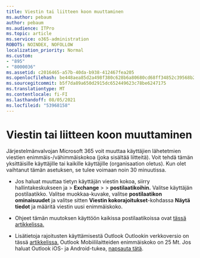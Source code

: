 ```yaml
---
title: Viestin tai liitteen koon muuttaminen
ms.author: pebaum
author: pebaum
ms.audience: ITPro
ms.topic: article
ms.service: o365-administration
ROBOTS: NOINDEX, NOFOLLOW
localization_priority: Normal
ms.custom:
- "895"
- "8000036"
ms.assetid: c2016465-a57b-40da-b938-412467fea205
ms.openlocfilehash: be448aea85d2a498f380c628b6a80680cd68ff34852c39568b227ede3f1c2c24
ms.sourcegitcommit: b5f7da89a650d2915dc652449623c78be6247175
ms.translationtype: MT
ms.contentlocale: fi-FI
ms.lasthandoff: 08/05/2021
ms.locfileid: "53968158"
---
```

# <a name="changing-message-or-attachment-size"></a>Viestin tai liitteen koon muuttaminen

Järjestelmänvalvojan Microsoft 365 voit muuttaa käyttäjien lähetetmien viestien enimmäis-/vähimmäiskokoa (joka sisältää liitteitä). Voit tehdä tämän yksittäisille käyttäjille tai kaikille käyttäjille (organisaation oletus). Kun olet vaihtanut tämän asetuksen, se tulee voimaan noin 30 minuutissa.
  
- Jos haluat muuttaa tietyn käyttäjän viestin  kokoa, siirry hallintakeskukseen ja \> **Exchange** \>  \> **postilaatikoihin.** Valitse käyttäjän postilaatikko. Valitse muokkaa-kuvake, valitse **postilaatikon ominaisuudet** ja valitse sitten **Viestin kokorajoitukset**-kohdassa **Näytä tiedot** ja määritä viestin uusi enimmäiskoko.

- Ohjeet tämän muutoksen käyttöön kaikissa postilaatikoissa ovat [tässä artikkelissa.](https://www.microsoft.com/microsoft-365/blog/2015/04/15/office-365-now-supports-larger-email-messages-up-to-150-mb/)

- Lisätietoja rajoitusten käyttämisestä Outlook Outlookin verkkoversio on tässä [artikkelissa.](https://technet.microsoft.com/library/exchange-online-limits.aspx#MessageLimits) Outlook Mobiililaitteiden enimmäiskoko on 25 Mt. Jos haluat Outlook iOS- ja Android-tukea, [napsauta tätä](https://support.office.com/article/Get-in-app-help-for-Outlook-for-iOS-and-Android-218a22d1-9fa5-4889-b689-de1c63493243).
